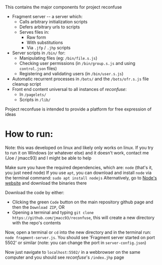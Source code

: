 
This contains the major components for project reconfuse
* Fragment server -- a server which:
  + Calls arbitrary initialization scripts
  + Defers arbitrary urls to scripts
  + Serves files in:
    - Raw form
    - With substitutions
    - Via `.jfp` / `.jhp` scripts
* Server scripts in `/bin/` for:
  + Manipulating files (eg: `/bin/file.s.js`)
  + Checking user permissions (in `/bin/group.s.js` and using `control.json` files)
  + Registering and validating users (in `/bin/user.s.js`)
* Automatic recurrent processes in `/bots/` and the `/bots/ofr.s.js` file cleanup script
* Front end content universal to all instances of *reconfuse*:
  + In `/pagelets/`
  + Scripts in `/lib/`

Project reconfuse is intended to provide a platform for free expression of ideas

# How to run:

Note: this was developed on linux and likely only works on linux. If you try to run it on Windows (or whatever else) and it doesn't work, contact me (Joe / jmacc93) and I might be able to help

Make sure you have the required dependencies, which are: `node` (that's it, you just need node)
If you use `apt`, you can download and install `node` via the terminal command: `sudo apt install nodejs`
Alternatively, go to [Node's website](https://nodejs.org/en/download/) and download the binaries there

Download the code by either:
* Clicking the green `Code` button on the main repository github page and then the `Download ZIP`, OR
* Opening a terminal and typing `git clone https://github.com/jmacc93/reconfuse`, this will create a new directory with the repo's contents

Now, open a terminal or `cd` into the new directory and in the terminal run: `node fragment-server.js`. You should see 'Fragment server started on port 5502' or similar (note: you can change the port in `server-config.json`)

Now just navigate to `localhost:5502/` in a webbrowser on the same computer and you should see *reconfuse*'s `/index.jhp` page
